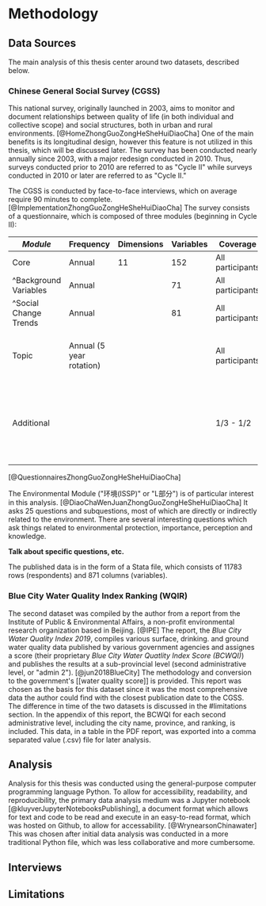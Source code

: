 #  Methodology
## Data Sources
The main analysis of this thesis center around two datasets, described below.

### Chinese General Social Survey (CGSS)

This national survey, originally launched in 2003, aims to monitor and document relationships between quality of life (in both individual and collective scope) and social structures, both in urban and rural environments. [@HomeZhongGuoZongHeSheHuiDiaoCha] One of the main benefits is its longitudinal design, however this feature is not utilized in this thesis, which will be discussed later. The survey has been conducted nearly annually since 2003, with a major redesign conducted in 2010. Thus, surveys conducted prior to 2010 are referred to as "Cycle II" while surveys conducted in 2010 or later are referred to as "Cycle II."

The CGSS is conducted by face-to-face interviews, which on average require 90 minutes to complete. [@ImplementationZhongGuoZongHeSheHuiDiaoCha] The survey consists of a questionnaire, which is composed of three modules (beginning in Cycle II):

| *Module*              | Frequency                | Dimensions | Variables | Coverage         | Comments                                                     |
|-----------------------|--------------------------|------------|-----------|------------------|--------------------------------------------------------------|
| Core                  | Annual                   | 11         | 152       | All participants |                                                              |
| ^Background Variables | Annual                   |            | 71        | All participants |                                                              |
| ^Social Change Trends | Annual                   |            | 81        | All participants |                                                              |
| Topic                 | Annual (5 year rotation) |            |           | All participants | *Either one or two topic modules per year.*                  |
| Additional            |                          |            |           | 1/3 - 1/2        | *Coverage depends on quantity of other questions and demand* | 

[@QuestionnairesZhongGuoZongHeSheHuiDiaoCha]

The Environmental Module ("环境(ISSP)" or "L部分") is of particular interest in this analysis. [@DiaoChaWenJuanZhongGuoZongHeSheHuiDiaoCha] It asks 25 questions and subquestions, most of which are directly or indirectly related to the environment. There are several interesting questions which ask things related to environmental protection, importance, perception and knowledge.

**Talk about specific questions, etc.**

The published data is in the form of a Stata file, which consists of 11783 rows (respondents) and 871 columns (variables). 

### Blue City Water Quality Index Ranking (WQIR)
The second dataset was compiled by the author from a report from the Institute of Public & Environmental Affairs, a non-profit environmental research organization based in Beijing. [@IPE] The report, the *Blue City Water Quality Index 2019*, compiles various surface, drinking. and ground water quality data published by various government agencies and assignes a score (their proprietary *Blue City Water Quatlity Index Score (BCWQI)*) and publishes the results at a sub-provincial level (second administrative level, or "admin 2"). [@jun2018BlueCity] The methodology and conversion to the government's [[water quality score]] is provided. This report was chosen as the basis for this dataset since it was the most comprehensive data the author could find with the closest publication date to the CGSS. The difference in time of the two datasets is discussed in the #limitations section. In the appendix of this report, the BCWQI for each second administrative level, including the city name, province, and ranking, is included. This data, in a table in the PDF report, was exported into a comma separated value (.csv) file for later analysis.

## Analysis
Analysis for this thesis was conducted using the general-purpose computer programming language Python. To allow for accessibility, readability, and reproducibility, the primary data analysis medium was a Jupyter notebook [@kluyverJupyterNotebooksPublishing], a document format which allows for text and code to be read and execute in an easy-to-read format, which was hosted on Github, to allow for accessability. [@WrynearsonChinawater] This was chosen after initial data analysis was conducted in a more traditional Python file, which was less collaborative and more cumbersome.

## Interviews

## Limitations
